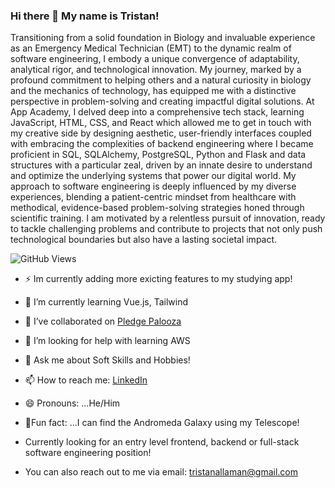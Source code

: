 ### Hi there 👋 My name is Tristan!
  
Transitioning from a solid foundation in Biology and invaluable experience as an Emergency Medical Technician (EMT) to the dynamic realm of software engineering, I embody a unique convergence of adaptability, analytical rigor, and technological innovation. My journey, marked by a profound commitment to helping others and a natural curiosity in biology and the mechanics of technology, has equipped me with a distinctive perspective in problem-solving and creating impactful digital solutions. At App Academy, I delved deep into a comprehensive tech stack, learning JavaScript, HTML, CSS, and React which allowed me to get in touch with my creative side by designing aesthetic, user-friendly interfaces coupled with embracing the complexities of backend engineering where I became proficient in SQL, SQLAlchemy, PostgreSQL, Python and Flask and data structures with a particular zeal, driven by an innate desire to understand and optimize the underlying systems that power our digital world. My approach to software engineering is deeply influenced by my diverse experiences, blending a patient-centric mindset from healthcare with methodical, evidence-based problem-solving strategies honed through scientific training. I am motivated by a relentless pursuit of innovation, ready to tackle challenging problems and contribute to projects that not only push technological boundaries but also have a lasting societal impact.

  ![GitHub Views](https://komarev.com/ghpvc/?username=Tristanleif1&color=FAC151)


- ⚡ Im currently adding more exicting features to my studying app!
- 🌱 I’m currently learning Vue.js, Tailwind
- 👯 I’ve collaborated on [Pledge Palooza](https://pledgepalooza.onrender.com/)
- 🤔 I’m looking for help with learning AWS
- 💬 Ask me about Soft Skills and Hobbies!
- 📫 How to reach me: [LinkedIn](https://www.linkedin.com/in/tristan-allaman-a18206232/)
- 😄 Pronouns: ...He/Him
- 🔭Fun fact: ...I can find the Andromeda Galaxy using my Telescope!
- Currently looking for an entry level frontend, backend or full-stack software engineering position!

- You can also reach out to me via email: tristanallaman@gmail.com


